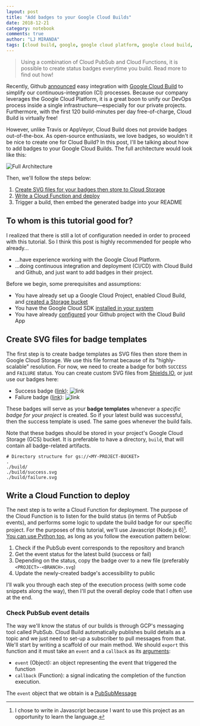 ```yaml
---
layout: post
title: "Add badges to your Google Cloud Builds"
date: 2018-12-21
category: notebook
comments: true
author: "LJ MIRANDA"
tags: [cloud build, google, google cloud platform, google cloud build, badge]
---
```


> Using a combination of Cloud PubSub and Cloud Functions, it is possible to
> create status badges everytime you build. Read more to find out how!


Recently, Github
[announced](https://blog.github.com/2018-07-26-simplify-your-ci-process/) easy
integration with [Google Cloud Build](https://cloud.google.com/cloud-build/) to
simplify our continuous-integration (CI) processes. Because our company
leverages the Google Cloud Platform, it is a great boon to unify our DevOps
process inside a single infrastructure&mdash;especially for our private
projects. Furthermore, with the first 120 build-minutes per day free-of-charge,
Cloud Build is virtually free!

However, unlike Travis or AppVeyor, Cloud Build does not provide badges
out-of-the-box. As open-source enthusiasts, we love badges, so wouldn't it be
nice to create one for Cloud Build? In this post, I'll be talking about how to
add badges to your Google Cloud Builds. The full architecture would look like
this:

![Full Architecture](https://i.imgur.com/f3nK7gh.png)

Then, we'll follow the steps below:
1. [Create SVG files for your badges then store to Cloud Storage](#create-svg-files-for-badge-templates) 
2. [Write a Cloud Function and deploy](#write-a-cloud-function-to-deploy)
3. Trigger a build, then embed the generated badge into your README

## To whom is this tutorial good for?

I realized that there is still a lot of configuration needed in order to proceed
with this tutorial. So I think this post is highly recommended for people who already...
- ...have experience working with the Google Cloud Platform.
- ...doing continuous integration and deployment (CI/CD) with Cloud Build and Github, and just want to add badges in their project.

Before we begin, some prerequisites and assumptions:
- You have already set up a Google Cloud Project, enabled Cloud Build, and
[created a Storage bucket](https://cloud.google.com/storage/docs/creating-buckets)
- You have the Google Cloud SDK [installed in your system](https://cloud.google.com/sdk/install) 
- You have already [configured](https://github.com/marketplace/google-cloud-build) your Github project with the Cloud Build App


## Create SVG files for badge templates 

The first step is to create badge templates as SVG files then store them in
Google Cloud Storage. We use this file format because of its "highly-scalable"
resolution. For now, we need to create a badge for both `SUCCESS` and `FAILURE`
status. You can create custom SVG files from
[Shields.IO](https://shields.io/#/), or just use our badges here:

- Success badge ([link](https://storage.googleapis.com/tm-github-builds/build/success.svg)): ![link](https://storage.googleapis.com/tm-github-builds/build/success.svg) 
- Failure badge ([link](https://storage.googleapis.com/tm-github-builds/build/failure.svg)): ![link](https://storage.googleapis.com/tm-github-builds/build/failure.svg) 

These badges will serve as your **badge templates** whenever a *specific badge for
your project* is created. So if your latest build was successful, then the
success template is used. The same goes whenever the build fails.

Note that these badges should be stored in your project's Google Cloud Storage
(GCS) bucket. It is preferable to have a directory, `build`, that will contain all
badge-related artifacts. 
```
# Directory structure for gs://<MY-PROJECT-BUCKET> 
.
./build/
./build/success.svg
./build/failure.svg
```

## Write a Cloud Function to deploy 

The next step is to write a Cloud Function for deployment. The purpose of the
Cloud Function is to listen for the build status (in terms of PubSub events),
and performs some logic to update the build badge for our specific project. For
the purposes of this tutorial, we'll use Javascript (Node.js 6)[^1]. [You can
use Python
too](https://cloud.google.com/functions/docs/concepts/python-runtime),  as long
as you follow the execution pattern below:

1. Check if the PubSub event corresponds to the repository and branch
2. Get the event status for the latest build (success or fail)
3. Depending on the status, copy the badge over to a new file (preferably `<PROJECT>-<BRANCH>.svg`)
4. Update the newly-created badge's accessibility to public

I'll walk you through each step of the execution process (with some code
snippets along the way), then I'll put the overall deploy code that I
often use at the end.

### Check PubSub event details

The way we'll know the status of our builds is through GCP's messaging tool called
PubSub. Cloud Build automatically publishes build details as a topic and we
just need to set-up a subscriber to pull messages from that. We'll start by writing a scaffold of our main method. We should `export` this
function and it must take an `event` and a `callback` as its [arguments](https://cloud.google.com/functions/docs/writing/background): 

- `event` (Object): an object representing the event that triggered the function
- `callback` (Function): a signal indicating the completion of the function
    execution. 

The `event` object that we obtain is a [PubSubMessage](https://cloud.google.com/pubsub/docs/reference/rest/v1/PubsubMessage)



[^1]: I chose to write in Javascript because I want to use this project as an opportunity to learn the language.
